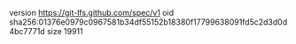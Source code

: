 version https://git-lfs.github.com/spec/v1
oid sha256:01376e0979c0967581b34df55152b18380f17799638091fd5c2d3d0d4bc7771d
size 19911

